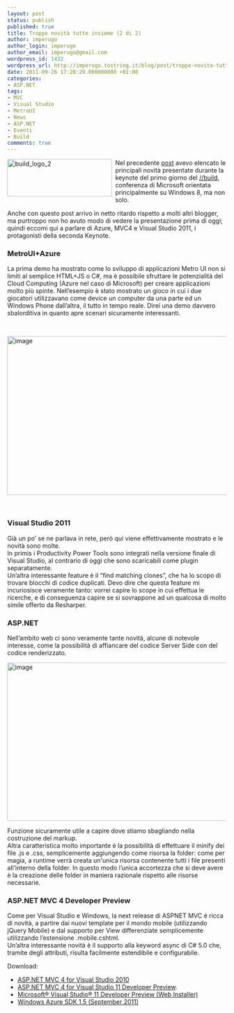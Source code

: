 ```yaml
---
layout: post
status: publish
published: true
title: Troppe novità tutte insieme (2 di 2)
author: imperugo
author_login: imperugo
author_email: imperugo@gmail.com
wordpress_id: 1432
wordpress_url: http://imperugo.tostring.it/blog/post/troppe-novita-tutte-insieme-2-di-2/
date: 2011-09-26 17:28:29.000000000 +01:00
categories:
- ASP.NET
tags:
- MVC
- Visual Studio
- MetroUI
- News
- ASP.NET
- Eventi
- Build
comments: true
---
```

<p><a href="http://tostring.it/UserFiles/imperugo/build_logo_2_2.png"><img style="background-image: none; border-right-width: 0px; margin: 0px 8px 6px 0px; padding-left: 0px; padding-right: 0px; display: inline; float: left; border-top-width: 0px; border-bottom-width: 0px; border-left-width: 0px; padding-top: 0px" title="build_logo_2" border="0" alt="build_logo_2" align="left" src="http://tostring.it/UserFiles/imperugo/build_logo_2_thumb.png" width="240" height="86" /></a>Nel precedente <a title="Troppe novità tutte insieme (1 di 2)" href="http://tostring.it/blog/post/troppe-novita-tutte-insieme-1-di-2/" rel="nofollow" target="_blank">post</a> avevo elencato le principali novità presentate durante la keynote del primo giorno del <a title="BUILD conference highlights" href="http://www.buildwindows.com/" rel="nofollow" target="_blank">//build</a>, conferenza di Microsoft orientata principalmente su Windows 8, ma non solo. </p>  <p>Anche con questo post arrivo in netto ritardo rispetto a molti altri blogger, ma purtroppo non ho avuto modo di vedere la presentazione prima di oggi; quindi eccomi qui a parlare di Azure, MVC4 e Visual Studio 2011, i protagonisti della seconda Keynote.</p>  <h3>MetroUI+Azure</h3>  <p>La prima demo ha mostrato come lo sviluppo di applicazioni Metro UI non si limiti al semplice HTML+JS o C#, ma è possibile sfruttare le potenzialità del Cloud Computing (Azure nel caso di Microsoft) per creare applicazioni molto più spinte. Nell’esempio è stato mostrato un gioco in cui i due giocatori utilizzavano come device un computer da una parte ed un Windows Phone dall’altra, il tutto in tempo reale. Direi una demo davvero sbalorditiva in quanto apre scenari sicuramente interessanti. </p>  <p>&#160;</p>  <p><img style="background-image: none; border-right-width: 0px; padding-left: 0px; padding-right: 0px; display: inline; border-top-width: 0px; border-bottom-width: 0px; border-left-width: 0px; padding-top: 0px" title="image" border="0" alt="image" src="http://tostring.it/UserFiles/imperugo/image_3_5.png" width="640" height="365" /></p>  <p>&#160;</p>  <h3>Visual Studio 2011</h3>  <p>Già un po’ se ne parlava in rete, però qui viene effettivamente mostrato e le novità sono molte.    <br />In primis i Productivity Power Tools sono integrati nella versione finale di Visual Studio, al contrario di oggi che sono scaricabili come plugin separatamente.     <br />Un’altra interessante feature è il “find matching clones”, che ha lo scopo di trovare blocchi di codice duplicati. Devo dire che questa feature mi incuriosisce veramente tanto: vorrei capire lo scope in cui effettua le ricerche, e di conseguenza capire se si sovrappone ad un qualcosa di molto simile offerto da Resharper.</p>  <h3>ASP.NET</h3>  <p>Nell’ambito web ci sono veramente tante novità, alcune di notevole interesse, come la possibilità di affiancare del codice Server Side con del codice renderizzato.</p>  <p><a href="http://tostring.it/UserFiles/imperugo/image_7.png"><img style="background-image: none; border-right-width: 0px; padding-left: 0px; padding-right: 0px; display: inline; border-top-width: 0px; border-bottom-width: 0px; border-left-width: 0px; padding-top: 0px" title="image" border="0" alt="image" src="http://tostring.it/UserFiles/imperugo/image_thumb_2_1.png" width="644" height="364" /></a></p>  <p>Funzione sicuramente utile a capire dove stiamo sbagliando nella costruzione del markup.    <br />Altra caratteristica molto importante è la possibilità di effettuare il minify dei file .js e .css, semplicemente aggiungendo come risorsa la folder: come per magia, a runtime verrà creata un'unica risorsa contenente tutti i file presenti all’interno della folder. In questo modo l’unica accortezza che si deve avere è la creazione delle folder in maniera razionale rispetto alle risorse necessarie.</p>  <h3>ASP.NET MVC 4 Developer Preview</h3>  <p>Come per Visual Studio e Windows, la next release di ASPNET MVC è ricca di novità, a partire dai nuovi template per il mondo mobile (utilizzando jQuery Mobile) e dal supporto per View differenziate semplicemente utilizzando l’estensione .mobile.cshtml.    <br />Un’altra interessante novità è il supporto alla keyword async di C# 5.0 che, tramite degli attributi, risulta facilmente estendibile e configurabile.</p>  <p>Download:</p>  <ul>   <li><a href="http://www.microsoft.com/web/gallery/install.aspx?appid=MVC4VS2010&amp;prerelease=true">ASP.NET MVC 4 for Visual Studio 2010</a> </li>    <li><a href="http://www.microsoft.com/web/gallery/install.aspx?appid=MVC4VS11&amp;prerelease=true">ASP.NET MVC 4 for Visual Studio 11 Developer Preview</a>. </li>    <li><a title="http://www.microsoft.com/download/en/details.aspx?id=27543" href="http://www.microsoft.com/download/en/details.aspx?id=27543" rel="nofollow" target="_blank">Microsoft® Visual Studio® 11 Developer Preview (Web Installer)</a> </li>    <li><a href="http://www.microsoft.com/windowsazure/learn/get-started/" target="_blank">Windows Azure SDK 1.5 (September 2011)</a> </li> </ul>
